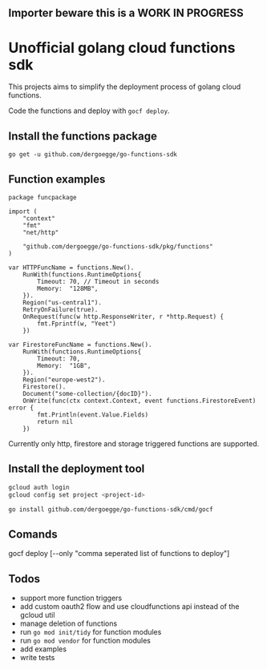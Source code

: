 ## Importer beware this is a **WORK IN PROGRESS**

# Unofficial golang cloud functions sdk

This projects aims to simplify the deployment process of golang cloud functions.

Code the functions and deploy with `gocf deploy`.

## Install the functions package
```
go get -u github.com/dergoegge/go-functions-sdk
```

## Function examples

```golang
package funcpackage

import (
	"context"
	"fmt"
	"net/http"

	"github.com/dergoegge/go-functions-sdk/pkg/functions"
)

var HTTPFuncName = functions.New().
	RunWith(functions.RuntimeOptions{
		Timeout: 70, // Timeout in seconds
		Memory:  "128MB",
	}).
	Region("us-central1").
	RetryOnFailure(true).
	OnRequest(func(w http.ResponseWriter, r *http.Request) {
		fmt.Fprintf(w, "Yeet")
	})

var FirestoreFuncName = functions.New().
	RunWith(functions.RuntimeOptions{
		Timeout: 70,
		Memory:  "1GB",
	}).
	Region("europe-west2").
	Firestore().
	Document("some-collection/{docID}").
	OnWrite(func(ctx context.Context, event functions.FirestoreEvent) error {
		fmt.Println(event.Value.Fields)
		return nil
	})

```

Currently only http, firestore and storage triggered functions are supported.

## Install the deployment tool

```sh
gcloud auth login
gcloud config set project <project-id>

go install github.com/dergoegge/go-functions-sdk/cmd/gocf
```

## Comands
gocf deploy [--only "comma seperated list of functions to deploy"]

## Todos

* support more function triggers
* add custom oauth2 flow and use cloudfunctions api instead of the gcloud util
* manage deletion of functions
* run `go mod init/tidy` for function modules
* run `go mod vendor` for function modules
* add examples
* write tests